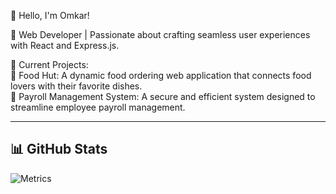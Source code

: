 👋 Hello, I'm Omkar!

🌟 Web Developer | Passionate about crafting seamless user experiences with React and Express.js.

🔭 Current Projects:  
🍔 Food Hut: A dynamic food ordering web application that connects food lovers with their favorite dishes.  
💼 Payroll Management System: A secure and efficient system designed to streamline employee payroll management.

---

## 📊 GitHub Stats

![Metrics](https://metrics.lecoq.io/youknowom?template=classic&base.activity=true&base.community=true&base.metadata=false&lines=true&config.timezone=Asia%2FKolkata)
